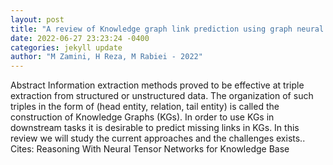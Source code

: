 ```yaml
--- 
layout: post 
title: "A review of Knowledge graph link prediction using graph neural networks" 
date: 2022-06-27 23:23:24 -0400 
categories: jekyll update 
author: "M Zamini, H Reza, M Rabiei - 2022" 
--- 
```

Abstract Information extraction methods proved to be effective at triple extraction from structured or unstructured data. The organization of such triples in the form of (head entity, relation, tail entity) is called the construction of Knowledge Graphs (KGs). In order to use KGs in downstream tasks it is desirable to predict missing links in KGs. In this review we will study the current approaches and the challenges exists.. Cites: Reasoning With Neural Tensor Networks for Knowledge Base